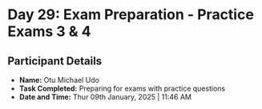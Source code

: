 # Day 29: Exam Preparation - Practice Exams 3 & 4

## Participant Details
- **Name:** Otu Michael Udo
- **Task Completed:** Preparing for exams with practice questions
- **Date and Time:** Thur 09th January, 2025 | 11:46 AM 